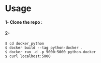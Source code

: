 # Usage

#### 1- Clone the repo :
#### 2-
	$ cd docker_python
	$ docker build --tag python-docker .
	$ docker run -d -p 5000:5000 python-docker
	$ curl localhost:5000